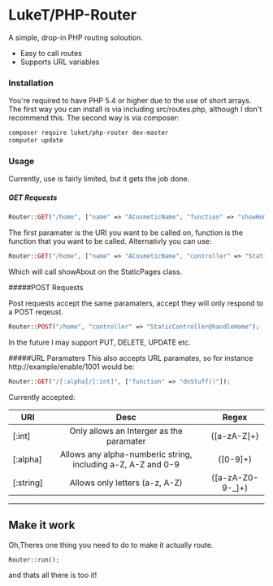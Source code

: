 LukeT/PHP-Router
=========

A simple, drop-in PHP routing soloution.

  - Easy to call routes
  - Supports URL variables
 

### Installation
You're required to have PHP 5.4 or higher due to the use of short arrays.
The first way you can install is via including src/routes.php, although I don't recommend this.
The second way is via composer:
```sh
composer require luket/php-router dev-master
computer update
```
### Usage
Currently, use is fairly limited, but it gets the job done.
##### GET Requests 

```php
Router::GET("/home", ["name" => "ACosmeticName", "function" => "showHome"]);
```
The first paramater is the URI you want to be called on, function is the function that you want to be called. Alternativly you can use:

```php
Router::GET("/home", ["name" => "ACosmeticName", "controller" => "StaticPages@showAbout"]);
```
Which will call showAbout on the StaticPages class.

#####POST Requests

Post requests accept the same paramaters, accept they will only respond to a POST reqeust.
```php
Router::POST("/home", "controller" => "StaticController@handleHome");
```
In the future I may support PUT, DELETE, UPDATE etc.  
 
#####URL Paramaters
This also accepts URL paramates, so for instance http://example/enable/1001 would be:
```php
Router::GET("/[:alpha]/[:int]", ["function" => "doStuff()"]);
```
Currently accepted:

| URI           | Desc                                                              | Regex            | 
| ------------- |:-----------------------------------------------------------------:|:----------------:|
| [:int]        | Only allows an Interger as the paramater                          | ([a-zA-Z]+)
| [:alpha]      | Allows any alpha-numberic string, including a-Z, A-Z and 0-9      | ([0-9]+)
| [:string]     | Allows only letters (a-z, A-Z)                                    | ([a-zA-Z0-9-_]+)


------------

Make it work
--------------

Oh,Theres one thing you need to do to make it actually route.
```php
Router::run();
```

and thats all there is too it!
